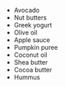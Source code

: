 - Avocado
- Nut butters
- Greek yogurt
- Olive oil
- Apple sauce
- Pumpkin puree
- Coconut oil
- Shea butter
- Cocoa butter
- Hummus
